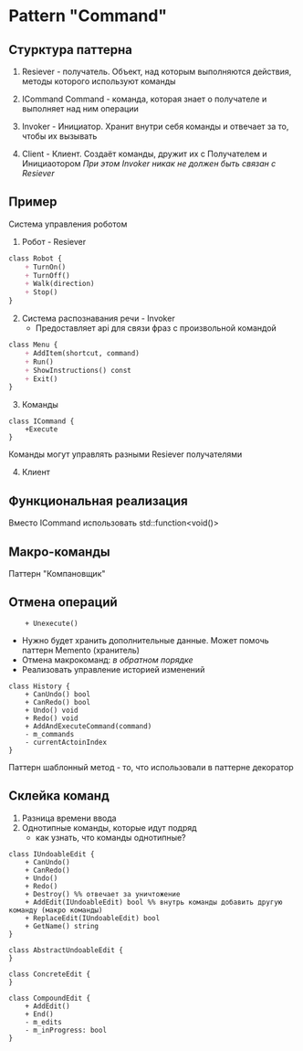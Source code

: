 # Pattern "Command"

## Стурктура паттерна
1) Resiever - получатель. Объект, над которым выполняются действия, методы которого используют команды

2) ICommand Command - команда, которая знает о получателе и выполняет над ним операции

3) Invoker - Инициатор. Хранит внутри себя команды и отвечает за то, чтобы их вызывать

4) Client - Клиент. Создаёт команды, дружит их с Получателем и Инициаотором
*При этом Invoker никак не должен быть связан с Resiever*


## Пример
Система управления роботом

1) Робот - Resiever
```mmd
class Robot {
    + TurnOn()
    + TurnOff()
    + Walk(direction)
    + Stop()
}

```

2) Система распознавания речи - Invoker
    - Предоставляет api для связи фраз с произвольной командой

```mmd
class Menu {
    + AddItem(shortcut, command)
    + Run()
    + ShowInstructions() const
    + Exit()
}
```

3) Команды

```
class ICommand {
    +Execute
}
```
Команды могут управлять разными Resiever получателями

4) Клиент



## Функциональная реализация
Вместо ICommand использовать std::function<void()>


## Макро-команды
Паттерн "Компановщик"

## Отмена операций
```
    + Unexecute()

```

- Нужно будет хранить дополнительные данные. Может помочь паттерн Memento (хранитель)
- Отмена макрокоманд: *в обратном порядке*
- Реализовать управление историей изменений

```
class History {
    + CanUndo() bool
    + CanRedo() bool
    + Undo() void
    + Redo() void
    + AddAndExecuteCommand(command)
    - m_commands
    - currentActoinIndex
}
```
Паттерн шаблонный метод - то, что использовали в паттерне декоратор

## Склейка команд
1) Разница времени ввода
2) Однотипные команды, которые идут подряд
    - как узнать, что команды однотипные? 

```
class IUndoableEdit { 
    + CanUndo()
    + CanRedo()
    + Undo()
    + Redo()
    + Destroy() %% отвечает за уничтожение
    + AddEdit(IUndoableEdit) bool %% внутрь команды добавить другую команду (макро команды)
    + ReplaceEdit(IUndoableEdit) bool
    + GetName() string
}

class AbstractUndoableEdit {
}

class ConcreteEdit {
}

class CompoundEdit {
    + AddEdit()
    + End()
    - m_edits
    - m_inProgress: bool
}

```
